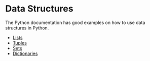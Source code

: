 # Data Structures

The Python documentation has good examples on how to use data structures in Python.

- [Lists](https://docs.python.org/3/tutorial/datastructures.html)
- [Tuples](https://docs.python.org/3/tutorial/datastructures.html#tuples-and-sequences)
- [Sets](https://docs.python.org/3/tutorial/datastructures.html#sets)
- [Dictionaries](https://docs.python.org/3/tutorial/datastructures.html#dictionaries)